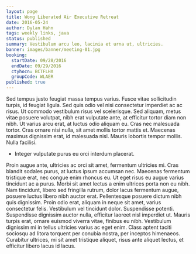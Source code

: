 ```yaml
---
layout: page
title: Wong Liberated Air Executive Retreat
date: 2016-05-24
author: Dylan Hahn
tags: weekly links, java
status: published
summary: Vestibulum arcu leo, lacinia et urna ut, ultricies.
banner: images/banner/meeting-01.jpg
booking:
  startDate: 09/28/2016
  endDate: 09/29/2016
  ctyhocn: BCTFLHX
  groupCode: WLAER
published: true
---
```

Sed tempus justo feugiat massa tempus varius. Fusce vitae sollicitudin turpis, id feugiat ligula. Sed quis odio vel nisi consectetur imperdiet ac ac risus. Ut commodo vestibulum risus vel scelerisque. Sed aliquam, metus vitae posuere volutpat, nibh erat vulputate ante, at efficitur tortor diam non nibh. Ut varius arcu erat, at luctus odio aliquam eu. Cras nec malesuada tortor. Cras ornare nisi nulla, sit amet mollis tortor mattis et. Maecenas maximus dignissim erat, id malesuada nisl. Mauris lobortis tempor mollis. Nulla facilisi.

* Integer vulputate purus eu orci interdum placerat.

Proin augue ante, ultricies ac orci sit amet, fermentum ultricies mi. Cras blandit sodales purus, at luctus ipsum accumsan nec. Maecenas fermentum tristique erat, nec congue enim rhoncus eu. Ut eget risus eu augue varius tincidunt ac a purus. Morbi sit amet lectus a enim ultrices porta non eu nibh. Nam tincidunt, libero sed fringilla rutrum, dolor lacus fermentum augue, posuere luctus libero nibh auctor erat. Pellentesque posuere dictum nibh quis dignissim. Proin odio erat, aliquam in neque sit amet, varius consectetur felis. Vestibulum vel tincidunt dolor. Suspendisse potenti. Suspendisse dignissim auctor nulla, efficitur laoreet nisl imperdiet ut. Mauris turpis erat, ornare euismod viverra vitae, finibus eu nibh. Vestibulum dignissim mi in tellus ultricies varius ac eget enim. Class aptent taciti sociosqu ad litora torquent per conubia nostra, per inceptos himenaeos. Curabitur ultrices, mi sit amet tristique aliquet, risus ante aliquet lectus, et efficitur libero lacus id lacus.
